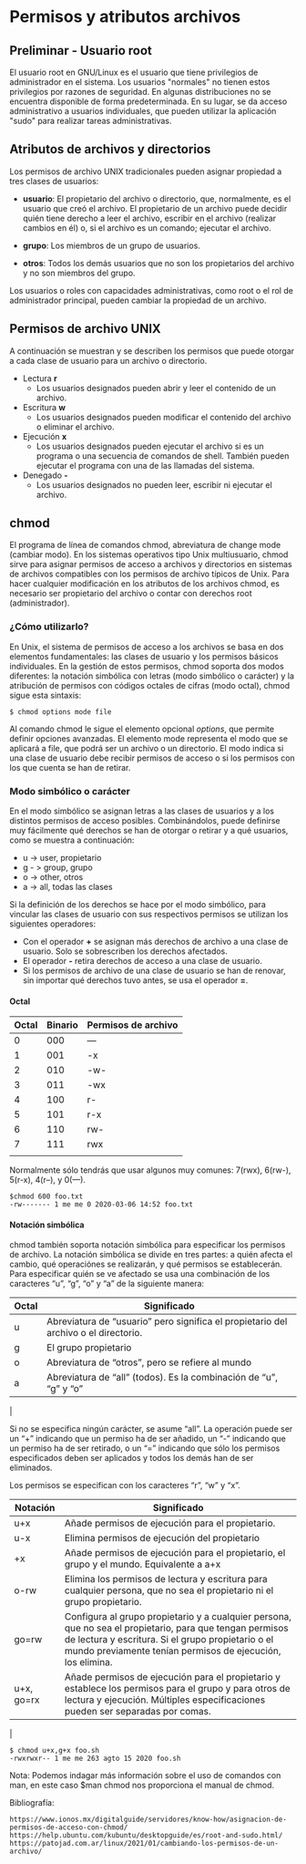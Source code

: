 # Permisos y atributos archivos

## Preliminar - Usuario root

El usuario root en GNU/Linux es el usuario que tiene privilegios de administrador en el sistema. Los usuarios "normales" no tienen estos privilegios por razones de seguridad. En algunas distribuciones no se encuentra disponible de forma predeterminada. En su lugar, se da acceso administrativo a usuarios individuales, que pueden utilizar la aplicación "sudo" para realizar tareas administrativas.

## Atributos de archivos y directorios

Los permisos de archivo UNIX tradicionales pueden asignar propiedad a tres clases de usuarios:

* **usuario**: El propietario del archivo o directorio, que, normalmente, es el usuario que creó el archivo. El propietario de un archivo puede decidir quién tiene derecho a leer el archivo, escribir en el archivo (realizar cambios en él) o, si el archivo es un comando; ejecutar el archivo.

* **grupo**: Los miembros de un grupo de usuarios.

* **otros**: Todos los demás usuarios que no son los propietarios del archivo y no son miembros del grupo.

Los usuarios o roles con capacidades administrativas, como root o el rol de administrador principal, pueden cambiar la propiedad de un archivo.

## Permisos de archivo UNIX

A continuación se muestran y se describen los permisos que puede otorgar a cada clase de usuario para un archivo o directorio.

* Lectura **r**
  * Los usuarios designados pueden abrir y leer el contenido de un archivo.
* Escritura **w**
  * Los usuarios designados pueden modificar el contenido del archivo o eliminar el archivo.
* Ejecución **x**
  * Los usuarios designados pueden ejecutar el archivo si es un programa o una secuencia de comandos de shell. También pueden ejecutar el programa con una de las llamadas del sistema.
* Denegado **-**
  * Los usuarios designados no pueden leer, escribir ni ejecutar el archivo.

## chmod

El programa de línea de comandos chmod, abreviatura de change mode (cambiar modo).
En los sistemas operativos tipo Unix multiusuario, chmod sirve para asignar permisos de acceso a archivos y directorios en sistemas de archivos compatibles con los permisos de archivo típicos de Unix.
Para hacer cualquier modificación en los atributos de los archivos chmod, es necesario ser propietario del archivo o contar con derechos root (administrador).

### ¿Cómo utilizarlo?

En Unix, el sistema de permisos de acceso a los archivos se basa en dos elementos fundamentales: las clases de usuario y los permisos básicos individuales. En la gestión de estos permisos, chmod soporta dos modos diferentes: la notación simbólica con letras (modo simbólico o carácter) y la atribución de permisos con códigos octales de cifras (modo octal), chmod sigue esta sintaxis:

``` $ chmod options mode file ```

Al comando chmod le sigue el elemento opcional *options*, que permite definir opciones avanzadas. El elemento mode representa el modo que se aplicará a file, que podrá ser un archivo o un directorio. El modo indica si una clase de usuario debe recibir permisos de acceso o si los permisos con los que cuenta se han de retirar.

### Modo simbólico o carácter

En el modo simbólico se asignan letras a las clases de usuarios y a los distintos permisos de acceso posibles. Combinándolos, puede definirse muy fácilmente qué derechos se han de otorgar o retirar y a qué usuarios, como se muestra a continuación:

* u -> user, propietario
* g - > group, grupo
* o -> other, otros
* a -> all, todas las clases

Si la definición de los derechos se hace por el modo simbólico, para vincular las clases de usuario con sus respectivos permisos se utilizan los siguientes operadores:

* Con el operador **+** se asignan más derechos de archivo a una clase de usuario. Solo se sobrescriben los derechos afectados.
* El operador **-** retira derechos de acceso a una clase de usuario.  
* Si los permisos de archivo de una clase de usuario se han de renovar, sin importar qué derechos tuvo antes, se usa el operador **=**.

#### Octal

Octal | Binario | Permisos de archivo
-- | -- | --
0 | 000 | —
1 | 001 | -x
2 | 010 | -w-
3 | 011 | -wx
4 | 100 | r-
5 | 101 | r-x
6 | 110 | rw-
7 | 111 | rwx
| |

Normalmente sólo tendrás que usar algunos muy comunes: 7(rwx), 6(rw-), 5(r-x), 4(r–), y 0(—).

```
$chmod 600 foo.txt 
-rw------- 1 me me 0 2020-03-06 14:52 foo.txt
 ```

#### Notación simbólica

chmod también soporta notación simbólica para especificar los permisos de archivo. La notación simbólica se divide en tres partes: a quién afecta el cambio, qué operaciónes se realizarán, y qué permisos se establecerán. Para especificar quién se ve afectado se usa una combinación de los caracteres “u”, “g”, “o” y “a” de la siguiente manera:

Octal | Significado
-- | --
u | Abreviatura de “usuario” pero significa el propietario del archivo o el directorio.
g | El grupo propietario
o | Abreviatura de “otros”, pero se refiere al mundo
a | Abreviatura de “all” (todos). Es la combinación de “u”, “g” y “o”
|

Si no se especifica ningún carácter, se asume “all”. La operación puede ser un “+” indicando que un permiso ha de ser añadido, un “-” indicando que un permiso ha de ser retirado, o un “=” indicando que sólo los permisos especificados deben ser aplicados y todos los demás han de ser eliminados.

Los permisos se especifican con los caracteres “r”, “w” y “x”. 

Notación | Significado
-- | --
u+x | Añade permisos de ejecución para el propietario.
u-x | Elimina permisos de ejecución del propietario
+x | Añade permisos de ejecución para el propietario, el grupo y el mundo. Equivalente a a+x
o-rw | Elimina los permisos de lectura y escritura para cualquier persona, que no sea el propietario ni el grupo propietario.
go=rw | Configura al grupo propietario y a cualquier persona, que no sea el propietario, para que tengan permisos de lectura y escritura. Si el grupo propietario o el mundo previamente tenían permisos de ejecución, los elimina.
u+x, go=rx | Añade permisos de ejecución para el propietario y establece los permisos para el grupo y para otros de lectura y ejecución. Múltiples especificaciones pueden ser separadas por comas.
|
```
$ chmod u+x,g+x foo.sh
-rwxrwxr-- 1 me me 263 agto 15 2020 foo.sh
 ```

Nota: Podemos indagar más información sobre el uso de comandos con man, en este caso $man chmod nos proporciona el manual de chmod.

Bibliografía:

  `https://www.ionos.mx/digitalguide/servidores/know-how/asignacion-de-permisos-de-acceso-con-chmod/`
  `https://help.ubuntu.com/kubuntu/desktopguide/es/root-and-sudo.html/`
  `https://patojad.com.ar/linux/2021/01/cambiando-los-permisos-de-un-archivo/`
